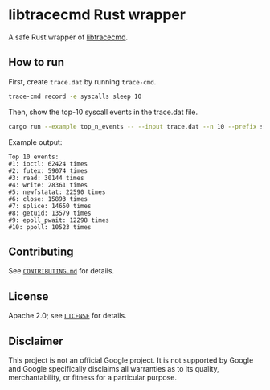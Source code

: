 # libtracecmd Rust wrapper

A safe Rust wrapper of [libtracecmd](https://github.com/rostedt/trace-cmd/tree/master/lib/trace-cmd).

## How to run

First, create `trace.dat` by running `trace-cmd`.

```sh
trace-cmd record -e syscalls sleep 10
```

Then, show the top-10 syscall events in the trace.dat file.

```sh
cargo run --example top_n_events -- --input trace.dat --n 10 --prefix sys_enter_
```

Example output:

```
Top 10 events:
#1: ioctl: 62424 times
#2: futex: 59074 times
#3: read: 30144 times
#4: write: 28361 times
#5: newfstatat: 22590 times
#6: close: 15893 times
#7: splice: 14650 times
#8: getuid: 13579 times
#9: epoll_pwait: 12298 times
#10: ppoll: 10523 times
```

## Contributing

See [`CONTRIBUTING.md`](CONTRIBUTING.md) for details.

## License

Apache 2.0; see [`LICENSE`](LICENSE) for details.

## Disclaimer

This project is not an official Google project. It is not supported by
Google and Google specifically disclaims all warranties as to its quality,
merchantability, or fitness for a particular purpose.

